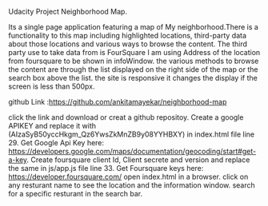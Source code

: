 Udacity Project Neighborhood Map.

Its a single page application featuring a map of My neighborhood.There is a functionality to this map including highlighted locations, third-party data about those locations and various ways to browse the content.
The third party use to take data from is FourSquare I am using Address of the location from foursquare to be shown in infoWindow.
the various methods to browse the content are through the list displayed on the right side of the map or the search box above the list.
the site is responsive it changes the display if the screen is less than 500px.

github Link :https://github.com/ankitamayekar/neighborhood-map 

click the link and download or creat a github repositoy.
Create a google APIKEY and replace it with (AIzaSyB50yccHkgm_Qz6YwsZkMnZB9y08YYHBXY) in index.html file line 29.
Get Google Api Key here: https://developers.google.com/maps/documentation/geocoding/start#get-a-key.
Create foursquare client Id, Client secrete and version and replace the same in js/app.js file line 33.
Get Foursquare keys here: https://developer.foursquare.com/
open index.html in a browser.
click on any resturant name to see the location and the information window.
search for a specific resturant in the search bar.
  